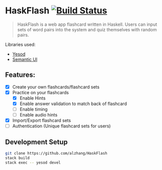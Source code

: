 # HaskFlash [![Build Status](https://travis-ci.org/alzhang/HaskFlash.svg?branch=master)](https://travis-ci.org/alzhang/HaskFlash)
> HaskFlash is a web app flashcard written in Haskell.
> Users can input sets of word pairs into the system and quiz themselves with random pairs.

Libraries used:
- [Yesod](https://www.yesodweb.com/)
- [Semantic UI](https://semantic-ui.com/)

## Features:
- [x] Create your own flashcards/flashcard sets
- [x] Practice on your flashcards
    - [x] Enable Hints
    - [x] Enable answer validation to match back of flashcard
    - [ ] Enable timing
    - [ ] Enable audio hints
- [x] Import/Export flashcard sets
- [ ] Authentication (Unique flashcard sets for users)

## Development Setup
```sh
git clone https://github.com/alzhang/HaskFlash
stack build
stack exec -- yesod devel
```
